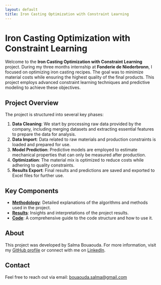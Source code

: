 ```yaml
---
layout: default
title: Iron Casting Optimization with Constraint Learning
---
```


# Iron Casting Optimization with Constraint Learning

Welcome to the **Iron Casting Optimization with Constraint Learning** project. During my three months internship at **Fonderie de Niederbronn**, I focused on optimizing iron casting recipes. The goal was to minimize material costs while ensuring the highest quality of the final products. This project employs advanced constraint learning techniques and predictive modeling to achieve these objectives.

## Project Overview

The project is structured into several key phases:

1. **Data Cleaning**: We start by processing raw data provided by the company, including merging datasets and extracting essential features to prepare the data for analysis.
2. **Data Import**: Data related to raw materials and production constraints is loaded and prepared for use.
3. **Model Prediction**: Predictive models are employed to estimate mechanical properties that can only be measured after production.
4. **Optimization**: The material mix is optimized to reduce costs while adhering to quality constraints.
5. **Results Export**: Final results and predictions are saved and exported to Excel files for further use.

## Key Components

- **[Methodology](methodology.md)**: Detailed explanations of the algorithms and methods used in the project.
- **[Results](results.md)**: Insights and interpretations of the project results.
- **[Code](code.md)**: A comprehensive guide to the code structure and how to use it.

## About

This project was developed by Salma Bouaouda. For more information, visit my [GitHub profile](https://github.com/salma-svg) or connect with me on [LinkedIn](https://linkedin.com/in/your-profile).

## Contact

Feel free to reach out via email: [bouaouda.salma@gmail.com](mailto:bouaouda.salma@gmail.com)
